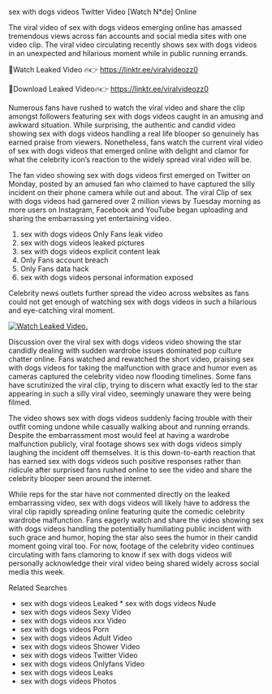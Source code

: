 ﻿sex with dogs videos Twitter Video [Watch N*de] Online

The viral video of ﻿sex with dogs videos emerging online has amassed tremendous views across fan accounts and social media sites with one video clip. The viral video circulating recently shows ﻿sex with dogs videos in an unexpected and hilarious moment while in public running errands. 

🔴Watch Leaked Video 🔥👉  https://linktr.ee/viralvideozz0 

🔴Download Leaked Video🔥👉  https://linktr.ee/viralvideozz0 

Numerous fans have rushed to watch the viral video and share the clip amongst followers featuring ﻿sex with dogs videos caught in an amusing and awkward situation. While surprising, the authentic and candid video showing ﻿sex with dogs videos handling a real life blooper so genuinely has earned praise from viewers. Nonetheless, fans watch the current viral video of ﻿sex with dogs videos that emerged online with delight and clamor for what the celebrity icon’s reaction to the widely spread viral video will be.

The fan video showing ﻿sex with dogs videos first emerged on Twitter on Monday, posted by an amused fan who claimed to have captured the silly incident on their phone camera while out and about. The viral Clip of ﻿sex with dogs videos had garnered over 2 million views by Tuesday morning as more users on Instagram, Facebook and YouTube began uploading and sharing the embarrassing yet entertaining video. 

1. ﻿sex with dogs videos Only Fans leak video
2. ﻿sex with dogs videos leaked pictures
3. ﻿sex with dogs videos explicit content leak
4. Only Fans account breach
5. Only Fans data hack
6. ﻿sex with dogs videos personal information exposed

Celebrity news outlets further spread the video across websites as fans could not get enough of watching ﻿sex with dogs videos in such a hilarious and eye-catching viral moment. 

[![Watch Leaked Video.](https://miro.medium.com/v2/resize:fit:828/format:webp/1*cilzJN44JGOrTw9NJCrNHA.gif "Watch Leaked Video")](https://linktr.ee/viralvideozz0)

Discussion over the viral ﻿sex with dogs videos video showing the star candidly dealing with sudden wardrobe issues dominated pop culture chatter online. Fans watched and rewatched the short video, praising ﻿sex with dogs videos for taking the malfunction with grace and humor even as cameras captured the celebrity video now flooding timelines. Some fans have scrutinized the viral clip, trying to discern what exactly led to the star appearing in such a silly viral video, seemingly unaware they were being filmed.

The video shows ﻿sex with dogs videos suddenly facing trouble with their outfit coming undone while casually walking about and running errands. Despite the embarrassment most would feel at having a wardrobe malfunction publicly, viral footage shows ﻿sex with dogs videos simply laughing the incident off themselves. It is this down-to-earth reaction that has earned ﻿sex with dogs videos such positive responses rather than ridicule after surprised fans rushed online to see the video and share the celebrity blooper seen around the internet.  

While reps for the star have not commented directly on the leaked embarrassing video, ﻿sex with dogs videos will likely have to address the viral clip rapidly spreading online featuring quite the comedic celebrity wardrobe malfunction. Fans eagerly watch and share the video showing ﻿sex with dogs videos handling the potentially humiliating public incident with such grace and humor, hoping the star also sees the humor in their candid moment going viral too. For now, footage of the celebrity video continues circulating with fans clamoring to know if ﻿sex with dogs videos will personally acknowledge their viral video being shared widely across social media this week.

Related Searches
* ﻿sex with dogs videos Leaked
﻿* sex with dogs videos Nude
* ﻿sex with dogs videos Sexy Video
* ﻿sex with dogs videos xxx Video
* ﻿sex with dogs videos Porn
* ﻿sex with dogs videos Adult Video
* ﻿sex with dogs videos Shower Video
* ﻿sex with dogs videos Twitter Video
* ﻿sex with dogs videos Onlyfans Video
* ﻿sex with dogs videos Leaks
* ﻿sex with dogs videos Photos